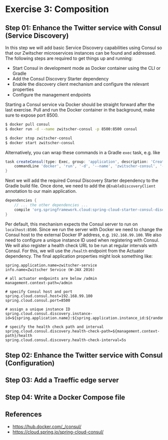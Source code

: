 # Exercise 3: Composition

## Step 01: Enhance the Twitter service with Consul (Service Discovery)

In this step we will add basic Service Discovery capabilities using Consul so that our
Zwitscher microservices instances can be found and addressed. The following steps are
required to get things up and running:

* Start Consul in development mode as Docker container using the CLI or Gradle
* Add the Consul Discovery Starter dependency
* Enable the discovery client mechanism and configure the relevant properties
* Configure the management endpoints

Starting a Consul service via Docker should be straight forward after the last exercise.
Pull and run the Docker container in the background, make sure to expose port 8500.

```bash
$ docker pull consul
$ docker run -d --name zwitscher-consul -p 8500:8500 consul

$ docker stop zwitscher-consul
$ docker start zwitscher-consul
```

Alternatively, you can wrap these commands in a Gradle `exec` task, e.g. like

```groovy
task createConsul(type: Exec, group: 'application', description: 'Create Consul container') {
    commandLine 'docker', 'run', '-d', '--name', 'zwitscher-consul', '-p', '8500:8500', 'consul'
}
```

Next we will add the required Consul Discovery Starter dependency to the Gradle build file. Once
done, we need to add the `@EnableDiscoveryClient` annotation to our main application.

```groovy
dependencies {
    // ... the other dependencies ...
    compile 'org.springframework.cloud:spring-cloud-starter-consul-discovery'
}
```

Per default, this mechanism expects the Consul server to run on `localhost:8500`. Since we run the
server with Docker we need to change the Consul host to the external Docker IP address, e.g. `192.168.99.100`.
We also need to configure a unique instance ID used when registering with Consul. We will also register
a health check URL to be run at regular intervals with Consul. For this, we will use the `/health` endpoint
from the Actuator dependency. The final application properties might look something like:

```
spring.application.name=zwitscher-service
info.name=Zwitscher Service (W-JAX 2016)
        
# all actuator endpoints are below /admin 
management.context-path=/admin

# specify Consul host and port
spring.cloud.consul.host=192.168.99.100
spring.cloud.consul.port=8500

# assign a unique instance ID
spring.cloud.consul.discovery.instance-id=${spring.application.name}:${spring.application.instance_id:${random.value}}

# specify the health check path and interval
spring.cloud.consul.discovery.health-check-path=${management.context-path}/health
spring.cloud.consul.discovery.health-check-interval=5s
```

## Step 02: Enhance the Twitter service with Consul (Configuration)


## Step 03: Add a Traeffic edge server


## Step 04: Write a Docker Compose file


## References

* https://hub.docker.com/_/consul/
* https://cloud.spring.io/spring-cloud-consul/